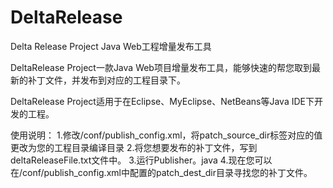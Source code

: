 DeltaRelease
============

Delta Release Project
Java Web工程增量发布工具

DeltaRelease Project一款Java Web项目增量发布工具，能够快速的帮您取到最新的补丁文件，并发布到对应的工程目录下。

DeltaRelease Project适用于在Eclipse、MyEclipse、NetBeans等Java IDE下开发的工程。

使用说明：
	1.修改/conf/publish_config.xml，将patch_source_dir标签对应的值更改为您的工程目录编译目录
	2.将您想要发布的补丁文件，写到deltaReleaseFile.txt文件中。
	3.运行Publisher。java
	4.现在您可以在/conf/publish_config.xml中配置的patch_dest_dir目录寻找您的补丁文件。
